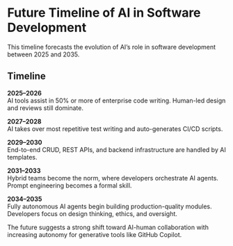 # Future Timeline of AI in Software Development

<!-- Copilot Prompt: "Predict the evolution of AI-assisted development over the next decade." -->

This timeline forecasts the evolution of AI’s role in software development between 2025 and 2035.

## Timeline

**2025–2026**  
AI tools assist in 50% or more of enterprise code writing. Human-led design and reviews still dominate.

**2027–2028**  
AI takes over most repetitive test writing and auto-generates CI/CD scripts.

**2029–2030**  
End-to-end CRUD, REST APIs, and backend infrastructure are handled by AI templates.

**2031–2033**  
Hybrid teams become the norm, where developers orchestrate AI agents. Prompt engineering becomes a formal skill.

**2034–2035**  
Fully autonomous AI agents begin building production-quality modules. Developers focus on design thinking, ethics, and oversight.

The future suggests a strong shift toward AI-human collaboration with increasing autonomy for generative tools like GitHub Copilot.
